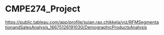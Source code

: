 # CMPE274_Project


https://public.tableau.com/app/profile/sujan.rao.chikkela/viz/RFMSegmentationandSalesAnalysis_16675126191030/DemographicProductsAnalysis
